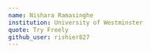 ```yaml
---
name: Nishara Ramasinghe
institution: University of Westminster
quote: Try Freely
github_user: rishier827
---
```

